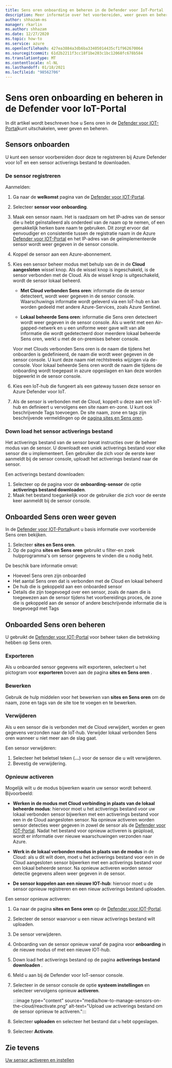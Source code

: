 ```yaml
---
title: Sens oren onboarding en beheren in de Defender voor IoT-Portal
description: Meer informatie over het voorbereiden, weer geven en beheren van Sens oren in de Defender voor IoT-Portal.
author: shhazam-ms
manager: rkarlin
ms.author: shhazam
ms.date: 12/27/2020
ms.topic: how-to
ms.service: azure
ms.openlocfilehash: 427ea3884a3db6ba33405014435cf1f962670064
ms.sourcegitcommit: 61d2b2211f3cc18f1be203c1bc12068fc678b584
ms.translationtype: MT
ms.contentlocale: nl-NL
ms.lasthandoff: 01/18/2021
ms.locfileid: "98562706"
---
```

# <a name="onboard-and-manage-sensors-in-the-defender-for-iot-portal"></a>Sens oren onboarding en beheren in de Defender voor IoT-Portal

In dit artikel wordt beschreven hoe u Sens oren in de [Defender voor IOT-Portal](https://portal.azure.com/#blade/Microsoft_Azure_IoT_Defender/IoTDefenderDashboard/Getting_Started)kunt uitschakelen, weer geven en beheren.

## <a name="onboard-sensors"></a>Sensors onboarden

U kunt een sensor voorbereiden door deze te registreren bij Azure Defender voor IoT en een sensor activerings bestand te downloaden.

### <a name="register-the-sensor"></a>De sensor registreren

Aanmelden:

1. Ga naar de **welkomst** pagina van de [Defender voor IOT-Portal](https://portal.azure.com/#blade/Microsoft_Azure_IoT_Defender/IoTDefenderDashboard/Getting_Started).
1. Selecteer **sensor voor onboarding**.
1. Maak een sensor naam. Het is raadzaam om het IP-adres van de sensor die u hebt geïnstalleerd als onderdeel van de naam op te nemen, of een gemakkelijk herken bare naam te gebruiken. Dit zorgt ervoor dat eenvoudiger en consistentie tussen de registratie naam in de Azure [Defender voor IOT-Portal](https://portal.azure.com/#blade/Microsoft_Azure_IoT_Defender/IoTDefenderDashboard/Getting_Started) en het IP-adres van de geïmplementeerde sensor wordt weer gegeven in de sensor console.
1. Koppel de sensor aan een Azure-abonnement.
1. Kies een sensor beheer modus met behulp van de in de **Cloud aangesloten** wissel knop. Als de wissel knop is ingeschakeld, is de sensor verbonden met de Cloud. Als de wissel knop is uitgeschakeld, wordt de sensor lokaal beheerd.

   - **Met Cloud verbonden Sens oren**: informatie die de sensor detecteert, wordt weer gegeven in de sensor console. Waarschuwings informatie wordt geleverd via een IoT-hub en kan worden gedeeld met andere Azure-Services, zoals Azure Sentinel.

   - **Lokaal beheerde Sens oren**: informatie die Sens oren detecteert wordt weer gegeven in de sensor console. Als u werkt met een Air-gapped-netwerk en u een uniforme weer gave wilt van alle informatie die wordt gedetecteerd door meerdere lokaal beheerde Sens oren, werkt u met de on-premises beheer console.

   Voor met Clouds verbonden Sens oren is de naam die tijdens het onboarden is gedefinieerd, de naam die wordt weer gegeven in de sensor console. U kunt deze naam niet rechtstreeks wijzigen via de-console. Voor lokaal beheerde Sens oren wordt de naam die tijdens de onboarding wordt toegepast in azure opgeslagen en kan deze worden bijgewerkt in de sensor console.

1. Kies een IoT-hub die fungeert als een gateway tussen deze sensor en Azure Defender voor IoT.
1. Als de sensor is verbonden met de Cloud, koppelt u deze aan een IoT-hub en definieert u vervolgens een site naam en-zone. U kunt ook beschrijvende Tags toevoegen. De site naam, zone en tags zijn beschrijvende vermeldingen op de [pagina sites en Sens oren](#view-onboarded-sensors).

### <a name="download-the-sensor-activation-file"></a>Down load het sensor activerings bestand

Het activerings bestand van de sensor bevat instructies over de beheer modus van de sensor. U downloadt een uniek activerings bestand voor elke sensor die u implementeert. Een gebruiker die zich voor de eerste keer aanmeldt bij de sensor console, uploadt het activerings bestand naar de sensor.

Een activerings bestand downloaden:

1. Selecteer op de pagina voor de **onboarding-sensor** de optie **activerings bestand downloaden**.
1. Maak het bestand toegankelijk voor de gebruiker die zich voor de eerste keer aanmeldt bij de sensor console.

## <a name="view-onboarded-sensors"></a>Onboarded Sens oren weer geven

In de [Defender voor IOT-Portal](https://portal.azure.com/#blade/Microsoft_Azure_IoT_Defender/IoTDefenderDashboard/Getting_Started)kunt u basis informatie over voorbereide Sens oren bekijken. 

1. Selecteer **sites en Sens oren**.
1. Op de pagina **sites en Sens oren** gebruikt u filter-en zoek hulpprogramma's om sensor gegevens te vinden die u nodig hebt.

De beschik bare informatie omvat:

- Hoeveel Sens oren zijn onboarded
- Het aantal Sens oren dat is verbonden met de Cloud en lokaal beheerd
- De hub die is gekoppeld aan een onboarded sensor
- Details die zijn toegevoegd over een sensor, zoals de naam die is toegewezen aan de sensor tijdens het voorbereidings proces, de zone die is gekoppeld aan de sensor of andere beschrijvende informatie die is toegevoegd met Tags

## <a name="manage-onboarded-sensors"></a>Onboarded Sens oren beheren

U gebruikt de [Defender voor IOT-Portal](https://portal.azure.com/#blade/Microsoft_Azure_IoT_Defender/IoTDefenderDashboard/Getting_Started) voor beheer taken die betrekking hebben op Sens oren.

### <a name="export"></a>Exporteren

Als u onboarded sensor gegevens wilt exporteren, selecteert u het pictogram voor **exporteren** boven aan de pagina **sites en Sens oren** .

### <a name="edit"></a>Bewerken

Gebruik de hulp middelen voor het bewerken van **sites en Sens oren** om de naam, zone en tags van de site toe te voegen en te bewerken.

### <a name="delete"></a>Verwijderen

Als u een sensor die is verbonden met de Cloud verwijdert, worden er geen gegevens verzonden naar de IoT-hub. Verwijder lokaal verbonden Sens oren wanneer u niet meer aan de slag gaat.

Een sensor verwijderen:

1. Selecteer het beletsel teken (**...**) voor de sensor die u wilt verwijderen. 
1. Bevestig de verwijdering.

### <a name="reactivate"></a>Opnieuw activeren

Mogelijk wilt u de modus bijwerken waarin uw sensor wordt beheerd. Bijvoorbeeld:

- **Werken in de modus met Cloud verbinding in plaats van de lokaal beheerde modus**: hiervoor moet u het activerings bestand voor uw lokaal verbonden sensor bijwerken met een activerings bestand voor een in de Cloud aangesloten sensor. Na opnieuw activeren worden sensor detecties weer gegeven in zowel de sensor als de [Defender voor IOT-Portal](https://portal.azure.com/#blade/Microsoft_Azure_IoT_Defender/IoTDefenderDashboard/Getting_Started). Nadat het bestand voor opnieuw activeren is geüpload, wordt er informatie over nieuwe waarschuwingen verzonden naar Azure.

- **Werk in de lokaal verbonden modus in plaats van de modus** in de Cloud: als u dit wilt doen, moet u het activerings bestand voor een in de Cloud aangesloten sensor bijwerken met een activerings bestand voor een lokaal beheerde sensor. Na opnieuw activeren worden sensor detectie gegevens alleen weer gegeven in de sensor.

- **De sensor koppelen aan een nieuwe IOT-hub**: hiervoor moet u de sensor opnieuw registreren en een nieuw activerings bestand uploaden.

Een sensor opnieuw activeren:

1. Ga naar de pagina **sites en Sens oren** op de [Defender voor IOT-Portal](https://portal.azure.com/#blade/Microsoft_Azure_IoT_Defender/IoTDefenderDashboard/Getting_Started).

2. Selecteer de sensor waarvoor u een nieuw activerings bestand wilt uploaden.

3. De sensor verwijderen.

4. Onboarding van de sensor opnieuw vanaf de pagina voor **onboarding** in de nieuwe modus of met een nieuwe IOT-hub.

5. Down load het activerings bestand op de pagina **activerings bestand downloaden** .

6. Meld u aan bij de Defender voor IoT-sensor console.

7. Selecteer in de sensor console de optie **systeem instellingen** en selecteer vervolgens opnieuw **activeren**.

   :::image type="content" source="media/how-to-manage-sensors-on-the-cloud/reactivate.png" alt-text="Upload uw activerings bestand om de sensor opnieuw te activeren.":::

8. Selecteer **uploaden** en selecteer het bestand dat u hebt opgeslagen.

9. Selecteer **Activate**. 

## <a name="see-also"></a>Zie tevens

[Uw sensor activeren en instellen](how-to-activate-and-set-up-your-sensor.md)
